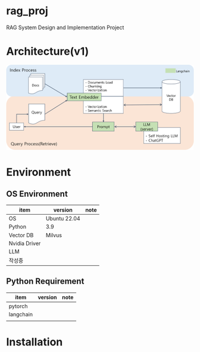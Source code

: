 # rag_proj
RAG System Design and Implementation Project

# Architecture(v1)
![RAG System](https://github.com/SSASSU/rag_proj/blob/main/RAG_Arch.png)

# Environment
## OS Environment
| item      | version          | note |
|-----------|--------------|------|
| OS | Ubuntu 22.04 | |
| Python  | 3.9 |    |
| Vector DB | Milvus   |   |
| Nvidia Driver |   |  |
| LLM |  | |
| 작성중 |  | |

## Python Requirement
| item      | version          | note |
|-----------|--------------|------|
| pytorch | | |
| langchain  |  |    |
| |  | |

# Installation
